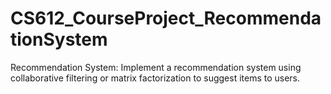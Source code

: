 # CS612_CourseProject_RecommendationSystem
Recommendation System: Implement a recommendation system using collaborative filtering or matrix factorization to suggest items to users.
